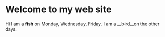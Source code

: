 # Welcome to my web site
Hi I am a **fish** on Monday,  Wednesday,  Friday.
I am a  __bird__on the other days.
